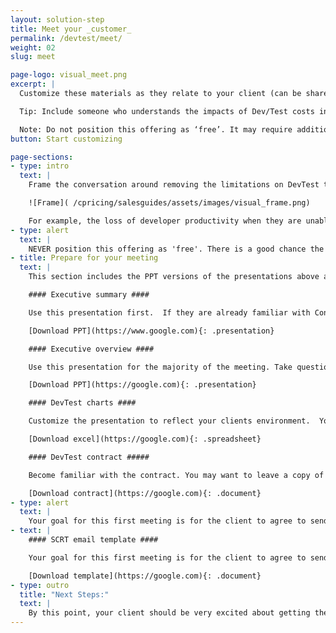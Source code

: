 ```yaml
---
layout: solution-step
title: Meet your _customer_
permalink: /devtest/meet/
weight: 02
slug: meet

page-logo: visual_meet.png
excerpt: |
  Customize these materials as they relate to your client (can be shared via email, phone, or in-person.)

  Tip: Include someone who understands the impacts of Dev/Test costs in the conversation.

  Note: Do not position this offering as ‘free’. It may require additional IPLA entitlement or hardware capacity at a discount.
button: Start customizing

page-sections:
- type: intro
  text: |
    Frame the conversation around removing the limitations on DevTest that are currently imposed due to cost to allow our customers to focus on the value of having a modern, agile, DevOps environment on the platform.

    ![Frame]( /cpricing/salesguides/assets/images/visual_frame.png)

    For example, the loss of developer productivity when they are unable to work because the system is capped; the cost of replacing skilled developers that switch careers to work on  more 'modern' development platforms; the opportunity cost of longer development cycles leading to slower feature releases; the cost of fixing bugs that make it through to production; etc.
- type: alert
  text: |
    NEVER position this offering as 'free'. There is a good chance the client will need to purchase additional IPLA entitlement. In order for the DevTest container to be most useful, it may also require additional hardware capacity. These can be discounted, but not 'free'.
- title: Prepare for your meeting
  text: |
    This section includes the PPT versions of the presentations above as well as the Excel file used to created the charts in the presentation.

    #### Executive summary ####

    Use this presentation first.  If they are already familiar with Container Pricing you can skim through this presentation with them.

    [Download PPT](https://www.google.com){: .presentation}

    #### Executive overview ####

    Use this presentation for the majority of the meeting. Take questions as opportunities to add value to the presentation.

    [Download PPT](https://google.com){: .presentation}

    #### DevTest charts ####

    Customize the presentation to reflect your clients environment.  You can change the peak hours, or the size of the machines.

    [Download excel](https://google.com){: .spreadsheet}

    #### DevTest contract #####

    Become familiar with the contract. You may want to leave a copy of this contract with your client as guidance.

    [Download contract](https://google.com){: .document}
- type: alert
  text: |
    Your goal for this first meeting is for the client to agree to send you their SCRT reports so that you can move to the next step.
- text: |
    #### SCRT email template ####

    Your goal for this first meeting is for the client to agree to send you their SCRT reports so that you can move to the next step.

    [Download template](https://google.com){: .document}
- type: outro
  title: "Next Steps:"
  text: |
    By this point, your client should be very excited about getting their very own DevTest container. You are now ready to move to the below 'Prepare' stage, where you will work with Techline to build their container.
---
```

